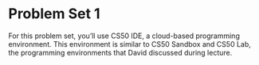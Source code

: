 # Problem Set 1

For this problem set, you’ll use CS50 IDE, a cloud-based programming environment. This environment is similar to CS50 Sandbox and CS50 Lab, the programming environments that David discussed during lecture.
